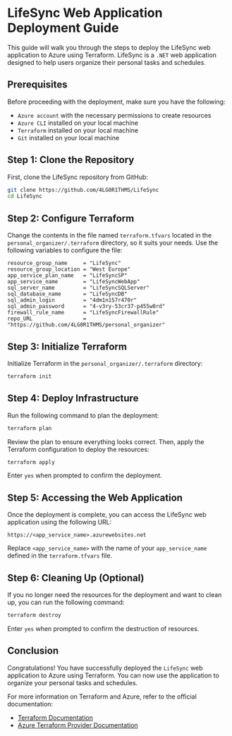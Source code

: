 # LifeSync Web Application Deployment Guide

This guide will walk you through the steps to deploy the LifeSync web application to Azure using Terraform. LifeSync is a `.NET` web application designed to help users organize their personal tasks and schedules.

## Prerequisites
Before proceeding with the deployment, make sure you have the following:

- `Azure account` with the necessary permissions to create resources
- `Azure CLI` installed on your local machine
- `Terraform` installed on your local machine
- `Git` installed on your local machine

## Step 1: Clone the Repository

First, clone the LifeSync repository from GitHub:

```bash
git clone https://github.com/4LG0R1THMS/LifeSync
cd LifeSync
```

## Step 2: Configure Terraform

Change the contents in the file named `terraform.tfvars` located in the `personal_organizer/.terraform` directory, so it suits your needs. Use the following variables to configure the file:

```hcl
resource_group_name     = "LifeSync"
resource_group_location = "West Europe"
app_service_plan_name   = "LifeSyncSP"
app_service_name        = "LifeSyncWebApp"
sql_server_name         = "LifeSyncSQLServer"
sql_database_name       = "LifeSyncDB"
sql_admin_login         = "4dm1n157r470r"
sql_admin_password      = "4-v3ry-53cr37-p455w0rd"
firewall_rule_name      = "LifeSyncFirewallRule"
repo_URL                = "https://github.com/4LG0R1THMS/personal_organizer"
```

## Step 3: Initialize Terraform

Initialize Terraform in the `personal_organizer/.terraform` directory:

```bash
terraform init
```

## Step 4: Deploy Infrastructure

Run the following command to plan the deployment:

```bash
terraform plan
```

Review the plan to ensure everything looks correct. Then, apply the Terraform configuration to deploy the resources:

```bash
terraform apply
```

Enter `yes` when prompted to confirm the deployment.

## Step 5: Accessing the Web Application

Once the deployment is complete, you can access the LifeSync web application using the following URL:

```
https://<app_service_name>.azurewebsites.net
```

Replace `<app_service_name>` with the name of your `app_service_name` defined in the `terraform.tfvars` file.

## Step 6: Cleaning Up (Optional)

If you no longer need the resources for the deployment and want to clean up, you can run the following command:

```bash
terraform destroy
```

Enter `yes` when prompted to confirm the destruction of resources.

## Conclusion

Congratulations! You have successfully deployed the `LifeSync` web application to Azure using Terraform. You can now use the application to organize your personal tasks and schedules.

For more information on Terraform and Azure, refer to the official documentation:

- [Terraform Documentation](https://www.terraform.io/docs/index.html)
- [Azure Terraform Provider Documentation](https://registry.terraform.io/providers/hashicorp/azurerm/latest/docs)
